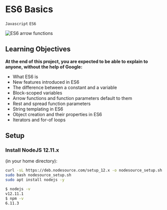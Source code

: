 # ES6 Basics

`Javascript`
`ES6`

![ES6 arrow functions](https://s3.amazonaws.com/alx-intranet.hbtn.io/uploads/medias/2019/12/08806026ef621f900121.png?X-Amz-Algorithm=AWS4-HMAC-SHA256&X-Amz-Credential=AKIARDDGGGOUSBVO6H7D%2F20241001%2Fus-east-1%2Fs3%2Faws4_request&X-Amz-Date=20241001T114525Z&X-Amz-Expires=86400&X-Amz-SignedHeaders=host&X-Amz-Signature=e1b3cbbcd7616e454c69df209c587941c6ad9602c371db9f7d9f4c12ad6d4d67)

## Learning Objectives
**At the end of this project, you are expected to be able to explain to anyone, without the help of Google:**

* What ES6 is
* New features introduced in ES6
* The difference between a constant and a variable
* Block-scoped variables
* Arrow functions and function parameters default to them
* Rest and spread function parameters
* String templating in ES6
* Object creation and their properties in ES6
* Iterators and for-of loops

## Setup
### Install NodeJS 12.11.x
(in your home directory):

```bash
curl -sL https://deb.nodesource.com/setup_12.x -o nodesource_setup.sh
sudo bash nodesource_setup.sh
sudo apt install nodejs -y
```

```bash
$ nodejs -v
v12.11.1
$ npm -v
6.11.3
```
